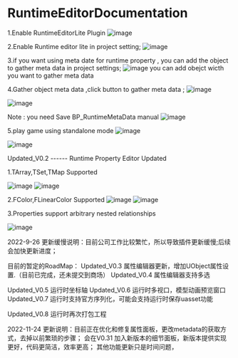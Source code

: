 # RuntimeEditorDocumentation

1.Enable RuntimeEditorLite Plugin
![image](https://user-images.githubusercontent.com/34257233/179382360-536202bb-4542-480d-8afb-98f019b6365c.png)

2.Enable Runtime editor lite in project setting;
![image](https://user-images.githubusercontent.com/34257233/179438727-c24ff41d-c17b-4310-9036-618232fb1c78.png)

3.if you want using meta date for runtime property , you can add the object to gather meta data in project settings;
![image](https://user-images.githubusercontent.com/34257233/185780361-dba3a2be-1ea2-475a-a9b1-0a54863b4c4f.png)
you can add obejct wicth you want to gather meta data

4.Gather object meta data ,click button to gather meta data ;
![image](https://user-images.githubusercontent.com/34257233/185781940-22ebe382-3cd1-4437-9ede-cd1aea3bbc08.png)

![image](https://user-images.githubusercontent.com/34257233/185780991-cd2777cb-1738-4bbd-944f-348c577b399f.png)

Note : you need Save BP_RuntimeMetaData manual
![image](https://user-images.githubusercontent.com/34257233/185781030-6cbfe205-b109-4428-952f-00fe6a992176.png)

5.play game using standalone mode 
![image](https://user-images.githubusercontent.com/34257233/179438769-e58406c0-77f8-42db-a5bf-465fcb7e9eca.png)


![image](https://user-images.githubusercontent.com/34257233/185781921-08edae36-00d6-4776-9d97-455f80a8ca13.png)




Updated_V0.2 ------ Runtime Property Editor Updated

1.TArray,TSet,TMap Supported

![image](https://user-images.githubusercontent.com/34257233/188293798-32ab0fc8-0936-4c00-a63d-7b4930ae1de3.png)
![image](https://user-images.githubusercontent.com/34257233/188293806-922c9b32-1183-4fe7-8d91-a8761f422d60.png)

2.FColor,FLinearColor Supported
![image](https://user-images.githubusercontent.com/34257233/188293848-4d4bb844-d313-4dcb-8b21-9856fafc6a54.png)
![image](https://user-images.githubusercontent.com/34257233/188293851-39413286-3dcf-4d72-9521-515e8a7c0f5f.png)

3.Properties support arbitrary nested relationships

![image](https://user-images.githubusercontent.com/34257233/188293871-65300658-8163-462c-bb08-6e9e834c545c.png)




2022-9-26 更新缓慢说明：目前公司工作比较繁忙，所以导致插件更新缓慢;后续会加快更新进度；

目前的暂定的RoadMap：
Updated_V0.3   属性编辑器更新，增加UObject属性设置.（目前已完成，还未提交到商场）
Updated_V0.4   属性编辑器支持多选

Updated_V0.5   运行时坐标轴
Updated_V0.6   运行时多视口，模型动画预览窗口
Updated_V0.7   运行时支持官方序列化，可能会支持运行时保存uasset功能


Updated_V0.8   运行时再次打包工程




2022-11-24
更新说明：目前正在优化和修复属性面板，更改metadata的获取方式，去掉以前繁琐的步骤；
会在V0.31 加入新版本的细节面板，新版本提供实现更好，代码更简洁，效率更高；
其他功能更新只是时间问题，
